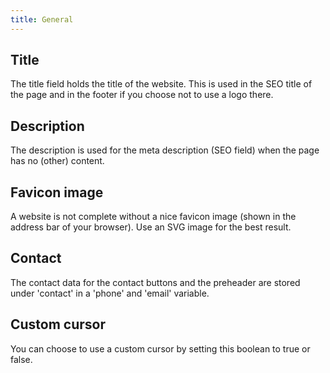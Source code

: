 ```yaml
---
title: General 
---
```


## Title 

The title field holds the title of the website. This is used in the SEO title of the page and in the footer if you choose not to use a logo there.

## Description

The description is used for the meta description (SEO field) when the page has no (other) content.

## Favicon image

A website is not complete without a nice favicon image (shown in the address bar of your browser). Use an SVG image for the best result.

## Contact

The contact data for the contact buttons and the preheader are stored under 'contact' in a 'phone' and 'email' variable.

## Custom cursor

You can choose to use a custom cursor by setting this boolean to true or false.